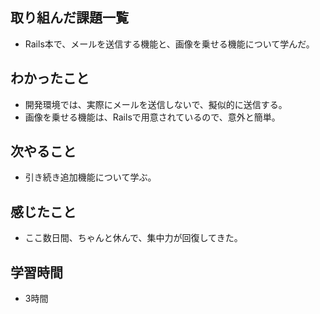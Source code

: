 ## 取り組んだ課題一覧
- Rails本で、メールを送信する機能と、画像を乗せる機能について学んだ。

## わかったこと
- 開発環境では、実際にメールを送信しないで、擬似的に送信する。
- 画像を乗せる機能は、Railsで用意されているので、意外と簡単。

## 次やること
- 引き続き追加機能について学ぶ。

## 感じたこと
- ここ数日間、ちゃんと休んで、集中力が回復してきた。

## 学習時間
- 3時間
